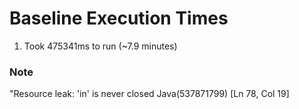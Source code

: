 # Baseline Execution Times
1. Took 475341ms to run (~7.9 minutes)

### Note
"Resource leak: 'in' is never closed Java(537871799) [Ln 78, Col 19]